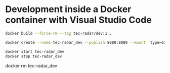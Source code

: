 # Development inside a Docker container with Visual Studio Code

```bash
docker build --force-rm --tag tec-radar/dev:1 .

docker create --name tec-radar_dev --publish 8080:8080 --mount  type=bind,source="C:\Users\marpah\Desktop\Maryam\LTU\ML-Dev\build-your-own-radar",target=/workspace tec-radar/dev:1

docker start tec-radar_dev
docker stop tec-radar_dev
```
docker rm tec-radar_dev
